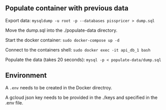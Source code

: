 ## Populate container with previous data

Export data: `mysqldump -u root -p --databases pisspricer > dump.sql`

Move the dump.sql into the ./populate-data directory.

Start the docker container: `sudo docker-compose up -d`

Connect to the containers shell: `sudo docker exec -it api_db_1 bash`

Populate the data (takes 20 seconds): `mysql -p < populate-data/dump.sql`



## Environment

A `.env` needs to be created in the Docker directroy.

A gcloud json key needs to be provided in the ./keys and specified in the .env file.